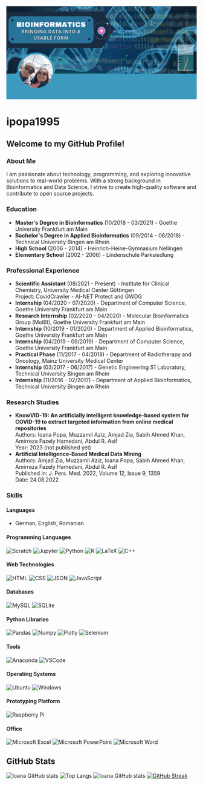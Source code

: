 <!DOCTYPE html>

<html>
<head>
  <title>ipopa1995 - GitHub Profile</title>
</head>
<body>
  <img src="bio_new.gif" alt="IOANA">

<h1>ipopa1995</h1>
<h2>Welcome to my GitHub Profile!</h2>

<h3>About Me</h3>
  <p>
    I am passionate about technology, programming, and exploring innovative solutions to real-world problems.
    With a strong background in Bioinformatics and Data Science, I strive to create high-quality software and contribute to open source projects.
  </p>

<h3>Education</h3>
  <ul>
    <li>
      <strong>Master's Degree in Bioinformatics</strong> (10/2018 - 03/2021) - Goethe University Frankfurt am Main
    </li>
    <li>
      <strong>Bachelor's Degree in Applied Bioinformatics</strong> (09/2014 - 06/2018) - Technical University Bingen am Rhein
    </li>
    <li>
      <strong>High School</strong> (2006 - 2014) - Heinrich-Heine-Gymnasium Nellingen
    </li>
    <li>
      <strong>Elementary School</strong> (2002 - 2006) - Lindenschule Parksiedlung
    </li>
  </ul>

<h3>Professional Experience</h3>
  <ul>
    <li>
      <strong>Scientific Assistant</strong> (08/2021 - Present) - Institute for Clinical Chemistry, University Medical Center Göttingen<br>
      Project: CovidCrawler - AI-NET Protect and GWDG
    </li>
    <li>
      <strong>Internship</strong> (04/2020 - 07/2020) - Department of Computer Science, Goethe University Frankfurt am Main
    </li>
    <li>
      <strong>Research Internship</strong> (02/2020 - 04/2020) - Molecular Bioinformatics Group (MolBI), Goethe University Frankfurt am Main
    </li>
    <li>
      <strong>Internship</strong> (10/2019 - 01/2020) - Department of Applied Bioinformatics, Goethe University Frankfurt am Main
    </li>
    <li>
      <strong>Internship</strong> (04/2019 - 09/2019) - Department of Computer Science, Goethe University Frankfurt am Main
    </li>
    <li>
      <strong>Practical Phase</strong> (11/2017 - 04/2018) - Department of Radiotherapy and Oncology, Mainz University Medical Center
    </li>
    <li>
      <strong>Internship</strong> (03/2017 - 06/2017) - Genetic Engineering S1 Laboratory, Technical University Bingen am Rhein
    </li>
    <li>
      <strong>Internship</strong> (11/2016 - 02/2017) - Department of Applied Bioinformatics, Technical University Bingen am Rhein
    </li>
  </ul>

<h3>Research Studies</h3>
  <ul>
    <li>
      <strong>KnowVID-19: An artificially intelligent knowledge-based system for COVID-19 to extract targeted information from online medical repositories</strong><br>
      Authors: Ioana Popa, Muzzamil Aziz, Amjad Zia, Sabih Ahmed Khan, Amirreza Fazely Hamedani, Abdul R. Asif<br>
      Year: 2023 (not published yet)
    </li>
    <li>
      <strong>Artificial Intelligence-Based Medical Data Mining</strong><br>
      Authors: Amjad Zia, Muzzamil Aziz, Ioana Popa, Sabih Ahmed Khan, Amirreza Fazely Hamedani, Abdul R. Asif<br>
      Published in: J. Pers. Med. 2022, Volume 12, Issue 9, 1359<br>
      Date: 24.08.2022
    </li>
  </ul>

<h3>Skills</h3>

<h4>Languages</h4>
  <ul>
    <li>German, English, Romanian</li>
  </ul>

<h4>Programming Languages</h4>
  <img src="https://img.shields.io/badge/Scratch-4D97FF?style=for-the-badge&logo=Scratch&logoColor=white" alt="Scratch">
  <img src="https://img.shields.io/badge/Jupyter-F37626.svg?&style=for-the-badge&logo=Jupyter&logoColor=white" alt="Jupyter">
  <img src="https://img.shields.io/badge/Python-FFD43B?style=for-the-badge&logo=python&logoColor=blue" alt="Python">
  <img src="https://img.shields.io/badge/R-276DC3?style=for-the-badge&logo=r&logoColor=white" alt="R">
  <img src="https://img.shields.io/badge/LaTeX-47A141?style=for-the-badge&logo=LaTeX&logoColor=white" alt="LaTeX">
  <img src="https://img.shields.io/badge/C%2B%2B-00599C?style=for-the-badge&logo=c%2B%2B&logoColor=white" alt="C++">

<h4>Web Technologies</h4>
  <img src="https://img.shields.io/badge/HTML5-E34F26?style=for-the-badge&logo=html5&logoColor=white" alt="HTML">
  <img src="https://img.shields.io/badge/CSS3-1572B6?style=for-the-badge&logo=css3&logoColor=white" alt="CSS">
  <img src="https://img.shields.io/badge/json-5E5C5C?style=for-the-badge&logo=json&logoColor=white" alt="JSON">
  <img src="https://img.shields.io/badge/JavaScript-323330?style=for-the-badge&logo=javascript&logoColor=F7DF1E" alt="JavaScript">

<h4>Databases</h4>
  <img src="https://img.shields.io/badge/MySQL-005C84?style=for-the-badge&logo=mysql&logoColor=white" alt="MySQL">
  <img src="https://img.shields.io/badge/SQLite-07405E?style=for-the-badge&logo=sqlite&logoColor=white" alt="SQLite">

<h4>Python Libraries</h4>
  <img src="https://img.shields.io/badge/Pandas-C%2B%2B-00599C?style=for-the-badge&logo=c%2B%2B&logoColor=white" alt="Pandas">
  <img src="https://img.shields.io/badge/Numpy-777BB4?style=for-the-badge&logo=numpy&logoColor=white" alt="Numpy">
  <img src="https://img.shields.io/badge/Plotly-239120?style=for-the-badge&logo=plotly&logoColor=white" alt="Plotly">
  <img src="https://img.shields.io/badge/Selenium-43B02A?style=for-the-badge&logo=Selenium&logoColor=white" alt="Selenium">

<h4>Tools</h4>
  <img src="https://img.shields.io/badge/conda-342B029.svg?&style=for-the-badge&logo=anaconda&logoColor=white" alt="Anaconda">
  <img src="https://img.shields.io/badge/VSCode-0078D4?style=for-the-badge&logo=visual%20studio%20code&logoColor=white" alt="VSCode">

<h4>Operating Systems</h4>
  <img src="https://img.shields.io/badge/Ubuntu-E95420?style=for-the-badge&logo=ubuntu&logoColor=white" alt="Ubuntu">
  <img src="https://img.shields.io/badge/Windows-0078D6?style=for-the-badge&logo=windows&logoColor=white" alt="Windows">

<h4>Prototyping Platform</h4>
  <img src="https://img.shields.io/badge/Raspberry%20Pi-A22846?style=for-the-badge&logo=Raspberry%20Pi&logoColor=white" alt="Raspberry Pi">

<h4>Office</h4>
  <img src="https://img.shields.io/badge/Microsoft_Excel-217346?style=for-the-badge&logo=microsoft-excel&logoColor=white" alt="Microsoft Excel">
  <img src="https://img.shields.io/badge/Microsoft_PowerPoint-B7472A?style=for-the-badge&logo=microsoft-powerpoint&logoColor=white" alt="Microsoft PowerPoint">
  <img src="https://img.shields.io/badge/Microsoft_Word-2B579A?style=for-the-badge&logo=microsoft-word&logoColor=white" alt="Microsoft Word">

<h2>GitHub Stats</h2>
  <img src="https://github-readme-stats.vercel.app/api?username=ipopa1995&show_icons=true&theme=radical" alt="Ioana GitHub stats">
  <img src="https://github-readme-stats.vercel.app/api/top-langs/?username=ipopa1995&size_weight=0.5&count_weight=0.5&show_icons=true&theme=radical" alt="Top Langs">
  <img src="https://github-profile-summary-cards.vercel.app/api/cards/profile-details?username=ipopa1995&theme=radical" alt="Ioana GitHub stats">
  <a href="https://git.io/streak-stats">
    <img src="https://streak-stats.demolab.com?user=ipopa1995&theme=radical&hide_border=true&border_radius=5" alt="GitHub Streak">
  </a>
</body>
</html>
